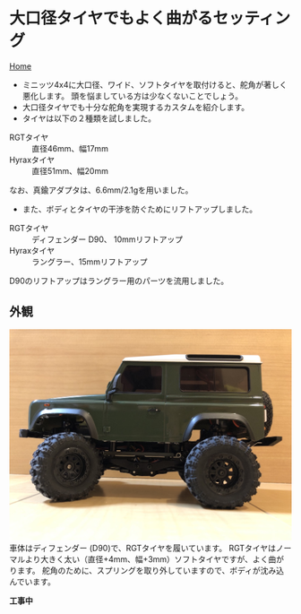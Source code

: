 # 大口径タイヤでもよく曲がるセッティング

[Home](/blog)

- ミニッツ4x4に大口径、ワイド、ソフトタイヤを取付けると、舵角が著しく悪化します。
頭を悩ましている方は少なくないことでしょう。
- 大口径タイヤでも十分な舵角を実現するカスタムを紹介します。
- タイヤは以下の２種類を試しました。

<dl>
	<dt>RGTタイヤ</dt>
	<dd>直径46mm、幅17mm</dd>
	<dt>Hyraxタイヤ</dt>
	<dd>直径51mm、幅20mm</dd>
</dl>
なお、真鍮アダプタは、6.6mm/2.1gを用いました。

- また、ボディとタイヤの干渉を防ぐためにリフトアップしました。
<dl>
	<dt>RGTタイヤ</dt>
	<dd>ディフェンダー D90、	10mmリフトアップ</dd>
	<dt>Hyraxタイヤ</dt>
	<dd>ラングラー、15mmリフトアップ</dd>
</dl>
D90のリフトアップはラングラー用のパーツを流用しました。

## 外観

![D90スプリング無効化](D90_spring_invalidated.jpg "曲がるセッティング")
車体はディフェンダー (D90)で、RGTタイヤを履いています。
RGTタイヤはノーマルより大きく太い（直径+4mm、幅+3mm）ソフトタイヤですが、よく曲がります。
舵角のために、スプリングを取り外していますので、ボディが沈み込んでいます。

**工事中**
